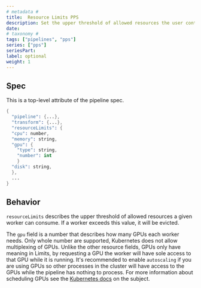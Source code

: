 ```yaml
---
# metadata # 
title:  Resource Limits PPS
description: Set the upper threshold of allowed resources the user container can consume.
date: 
# taxonomy #
tags: ["pipelines", "pps"]
series: ["pps"]
seriesPart:
label: optional
weight: 1
---
```


## Spec
This is a top-level attribute of the pipeline spec. 

```s
{
  "pipeline": {...},
  "transform": {...},
  "resourceLimits": {
  "cpu": number,
  "memory": string,
  "gpu": {
    "type": string,
    "number": int
    }
  "disk": string,
  },
  ...
}

```

## Behavior 

`resourceLimits` describes the upper threshold of allowed resources a given
worker can consume. If a worker exceeds this value, it will be evicted.

The `gpu` field is a number that describes how many GPUs each worker needs.
Only whole number are supported, Kubernetes does not allow multiplexing of
GPUs. Unlike the other resource fields, GPUs only have meaning in Limits, by
requesting a GPU the worker will have sole access to that GPU while it is
running. It's recommended to enable `autoscaling` if you are using GPUs so other
processes in the cluster will have access to the GPUs while the pipeline has
nothing to process. For more information about scheduling GPUs see the
[Kubernetes docs](https://kubernetes.io/docs/tasks/manage-gpus/scheduling-gpus/)
on the subject.

